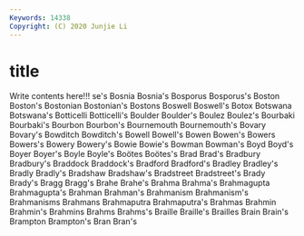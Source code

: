 ```yaml
---
Keywords: 14338
Copyright: (C) 2020 Junjie Li
---
```


# title

Write contents here!!!
se's 
Bosnia 
Bosnia's 
Bosporus 
Bosporus's
Boston 
Boston's 
Bostonian 
Bostonian's 
Bostons 
Boswell 
Boswell's 
Botox 
Botswana 
Botswana's
Botticelli 
Botticelli's 
Boulder 
Boulder's 
Boulez 
Boulez's 
Bourbaki 
Bourbaki's 
Bourbon 
Bourbon's
Bournemouth 
Bournemouth's 
Bovary 
Bovary's 
Bowditch 
Bowditch's 
Bowell 
Bowell's 
Bowen 
Bowen's
Bowers 
Bowers's 
Bowery 
Bowery's 
Bowie 
Bowie's 
Bowman 
Bowman's 
Boyd 
Boyd's
Boyer 
Boyer's 
Boyle 
Boyle's 
Boötes 
Boötes's 
Brad 
Brad's 
Bradbury 
Bradbury's
Braddock 
Braddock's 
Bradford 
Bradford's 
Bradley 
Bradley's 
Bradly 
Bradly's 
Bradshaw 
Bradshaw's
Bradstreet 
Bradstreet's 
Brady 
Brady's 
Bragg 
Bragg's 
Brahe 
Brahe's 
Brahma 
Brahma's
Brahmagupta 
Brahmagupta's 
Brahman 
Brahman's 
Brahmanism 
Brahmanism's 
Brahmanisms 
Brahmans 
Brahmaputra 
Brahmaputra's
Brahmas 
Brahmin 
Brahmin's 
Brahmins 
Brahms 
Brahms's 
Braille 
Braille's 
Brailles 
Brain
Brain's 
Brampton 
Brampton's 
Bran 
Bran's 
